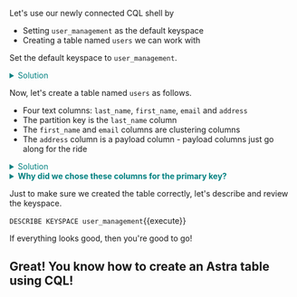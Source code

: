 Let's use our newly connected CQL shell by
- Setting `user_management` as the default keyspace
- Creating a table named `users` we can work with

Set the default keyspace to `user_management`.

<details>
  <summary style="color:teal">Solution</summary>

`// Set user_management as the default keyspace
USE user_management;`{{execute}}

</details>

Now, let's create a table named `users` as follows.
- Four text columns: `last_name`, `first_name`, `email` and `address`
- The partition key is the `last_name` column
- The `first_name` and `email` columns are clustering columns
- The `address` column is a payload column - payload columns just go along for the ride

<details>
  <summary style="color:teal">Solution</summary>

`// Create the example users table
CREATE TABLE IF NOT EXISTS users (
  last_name   text,
  first_name  text,
  email       text,
  address     text,
  PRIMARY KEY((last_name), first_name, email)
);`{{execute}}

</details>

<details>
  <summary style="color:teal"><b>Why did we chose these columns for the primary key?</b></summary>

  <p style="color:teal"><i>We designed this table to support a query for all users with the same last name. So, we chose `last_name` as the partition key.
  We want the results of these queries to be in alphabetical order, so we used `first_name` as a clustering column.
  It is possible that two different people could have the same first and last name. We need the rows for these two people to be different, so we added the `email` column as a clustering column to make each row unique.</i></p>

</details>


Just to make sure we created the table correctly, let's describe and review the keyspace.

`DESCRIBE KEYSPACE user_management`{{execute}}

If everything looks good, then you're good to go!
<br>
## Great! You know how to create an Astra table using CQL!
